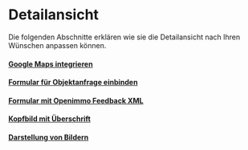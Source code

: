 # Detailansicht

Die folgenden Abschnitte erklären wie sie die Detailansicht nach Ihren Wünschen anpassen können.

#### [Google Maps integrieren](google_maps_integrieren.md)

#### [Formular für Objektanfrage einbinden](formular_fur_objektanfrage_einbinden.md)

#### [Formular mit Openimmo Feedback XML](formular-mit-openimmo-feedback-xml.md)

#### [Kopfbild mit Überschrift](kopfbild_mit_uberschrift.md)

#### [Darstellung von Bildern](/darstellung-von-bildern.md)



